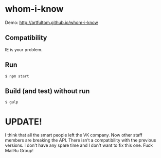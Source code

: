 # whom-i-know
Demo: http://artfultom.github.io/whom-i-know

## Compatibility

IE is your problem.

## Run

```
$ npm start
```

## Build (and test) without run

```
$ gulp
```

# UPDATE!
I think that all the smart people left the VK company. Now other staff members are breaking the API. There isn't a compatibility with the previous versions. I don't have any spare time and I don't want to fix this one. Fuck MailRu Group!
